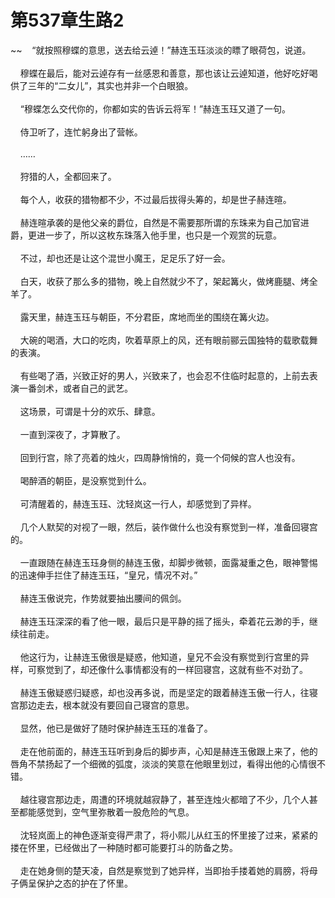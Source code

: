 # 第537章生路2
~~&nbsp;&nbsp;&nbsp;&nbsp;“就按照穆蝶的意思，送去给云逴！”赫连玉珏淡淡的瞟了眼荷包，说道。<br><br>&nbsp;&nbsp;&nbsp;&nbsp;穆蝶在最后，能对云逴存有一丝感恩和善意，那也该让云逴知道，他好吃好喝供了三年的“二女儿”，其实也并非一个白眼狼。<br><br>&nbsp;&nbsp;&nbsp;&nbsp;“穆蝶怎么交代你的，你都如实的告诉云将军！”赫连玉珏又道了一句。<br><br>&nbsp;&nbsp;&nbsp;&nbsp;侍卫听了，连忙躬身出了营帐。<br><br>&nbsp;&nbsp;&nbsp;&nbsp;……<br><br>&nbsp;&nbsp;&nbsp;&nbsp;狩猎的人，全都回来了。<br><br>&nbsp;&nbsp;&nbsp;&nbsp;每个人，收获的猎物都不少，不过最后拔得头筹的，却是世子赫连暄。<br><br>&nbsp;&nbsp;&nbsp;&nbsp;赫连暄承袭的是他父亲的爵位，自然是不需要那所谓的东珠来为自己加官进爵，更进一步了，所以这枚东珠落入他手里，也只是一个观赏的玩意。<br><br>&nbsp;&nbsp;&nbsp;&nbsp;不过，却也还是让这个混世小魔王，足足乐了好一会。<br><br>&nbsp;&nbsp;&nbsp;&nbsp;白天，收获了那么多的猎物，晚上自然就少不了，架起篝火，做烤鹿腿、烤全羊了。<br><br>&nbsp;&nbsp;&nbsp;&nbsp;露天里，赫连玉珏与朝臣，不分君臣，席地而坐的围绕在篝火边。<br><br>&nbsp;&nbsp;&nbsp;&nbsp;大碗的喝酒，大口的吃肉，吹着草原上的风，还有眼前郦云国独特的载歌载舞的表演。<br><br>&nbsp;&nbsp;&nbsp;&nbsp;有些喝了酒，兴致正好的男人，兴致来了，也会忍不住临时起意的，上前去表演一番剑术，或者自己的武艺。<br><br>&nbsp;&nbsp;&nbsp;&nbsp;这场景，可谓是十分的欢乐、肆意。<br><br>&nbsp;&nbsp;&nbsp;&nbsp;一直到深夜了，才算散了。<br><br>&nbsp;&nbsp;&nbsp;&nbsp;回到行宫，除了亮着的烛火，四周静悄悄的，竟一个伺候的宫人也没有。<br><br>&nbsp;&nbsp;&nbsp;&nbsp;喝醉酒的朝臣，是没察觉到什么。<br><br>&nbsp;&nbsp;&nbsp;&nbsp;可清醒着的，赫连玉珏、沈轻岚这一行人，却感觉到了异样。<br><br>&nbsp;&nbsp;&nbsp;&nbsp;几个人默契的对视了一眼，然后，装作做什么也没有察觉到一样，准备回寝宫的。<br><br>&nbsp;&nbsp;&nbsp;&nbsp;一直跟随在赫连玉珏身侧的赫连玉傲，却脚步微顿，面露凝重之色，眼神警惕的迅速伸手拦住了赫连玉珏，“皇兄，情况不对。”<br><br>&nbsp;&nbsp;&nbsp;&nbsp;赫连玉傲说完，作势就要抽出腰间的佩剑。<br><br>&nbsp;&nbsp;&nbsp;&nbsp;赫连玉珏深深的看了他一眼，最后只是平静的摇了摇头，牵着花云渺的手，继续往前走。<br><br>&nbsp;&nbsp;&nbsp;&nbsp;他这行为，让赫连玉傲很是疑惑，他知道，皇兄不会没有察觉到行宫里的异样，可察觉到了，却还像什么事情都没有的一样回寝宫，这就有些不对劲了。<br><br>&nbsp;&nbsp;&nbsp;&nbsp;赫连玉傲疑惑归疑惑，却也没再多说，而是坚定的跟着赫连玉傲一行人，往寝宫那边走去，根本就没有要回自己寝宫的意思。<br><br>&nbsp;&nbsp;&nbsp;&nbsp;显然，他已是做好了随时保护赫连玉珏的准备了。<br><br>&nbsp;&nbsp;&nbsp;&nbsp;走在他前面的，赫连玉珏听到身后的脚步声，心知是赫连玉傲跟上来了，他的唇角不禁扬起了一个细微的弧度，淡淡的笑意在他眼里划过，看得出他的心情很不错。<br><br>&nbsp;&nbsp;&nbsp;&nbsp;越往寝宫那边走，周遭的环境就越寂静了，甚至连烛火都暗了不少，几个人甚至都能感觉到，空气里弥散着一股危险的气息。<br><br>&nbsp;&nbsp;&nbsp;&nbsp;沈轻岚面上的神色逐渐变得严肃了，将小熙儿从红玉的怀里接了过来，紧紧的搂在怀里，已经做出了一种随时都可能要打斗的防备之势。<br><br>&nbsp;&nbsp;&nbsp;&nbsp;走在她身侧的楚天凌，自然是察觉到了她异样，当即抬手搂着她的肩膀，将母子俩呈保护之态的护在了怀里。<br><br>
                    

<script>_fwqdsqadxfw()</script>
<div><script>_dfwf1dw();</script></div>
<div><script>_dfwf1agdw();</script></div>
                